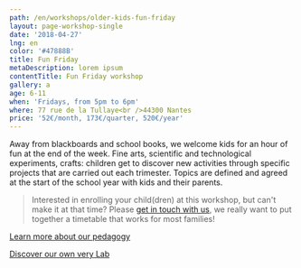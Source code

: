 ```yaml
---
path: /en/workshops/older-kids-fun-friday
layout: page-workshop-single
date: '2018-04-27'
lng: en
color: '#47888B'
title: Fun Friday
metaDescription: lorem ipsum
contentTitle: Fun Friday workshop
gallery: a
age: 6-11
when: 'Fridays, from 5pm to 6pm'
where: 77 rue de la Tullaye<br />44300 Nantes
price: '52€/month, 173€/quarter, 520€/year'
---
```

Away from blackboards and school books, we welcome kids for an hour of fun at the end of the week. Fine arts, scientific and technological experiments, crafts: children get to discover new activities through specific projects that are carried out each trimester. Topics are defined and agreed at the start of the school year with kids and their parents. 

> Interested in enrolling your child(dren) at this workshop, but can't make it at that time? Please [get in touch with us](/en/contact-us), we really want to put together a timetable that works for most families!

[Learn more about our pedagogy](/en/pedagogy)

[Discover our own very Lab](/en/workshops/)
